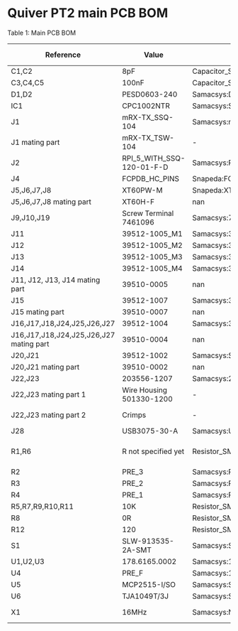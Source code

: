 # Quiver PT2 main PCB BOM

Table 1: Main PCB BOM

| Reference                               | Value                     | Footprint                                                 | Qty | MPN                       | Checked | Ordered from   | Date     |
| --------------------------------------- | ------------------------- | --------------------------------------------------------- | --- | ------------------------- | ------- | -------------- | -------- |
| C1,C2                                   | 8pF                       | Capacitor_SMD:C_0603_1608Metric_Pad1.08x0.95mm_HandSolder | 2   | CC0603JRNPO9BN8R0         | True    | Mouser         | 1/8/2025 |
| C3,C4,C5                                | 100nF                     | Capacitor_SMD:C_0805_2012Metric_Pad1.18x1.45mm_HandSolder | 3   | CC0805KRX7R9BB104         | True    | Mouser         | 1/8/2025 |
| D1,D2                                   | PESD0603-240              | Samacsys:DIONC1608X55N                                    | 2   | PESD0603-240              | True    | Mouser         | 1/8/2025 |
| IC1                                     | CPC1002NTR                | Samacsys:SOP254P610X216-4N                                | 1   | CPC1002NTR                | True    | Mouser         | 1/8/2025 |
| J1                                      | mRX-TX_SSQ-104            | Samacsys:mRX-TX_SSQ-104                                   | 1   | SSQ-104-01-L-D            | True    | Mouser         | 1/8/2025 |
| J1 mating part                          | mRX-TX_TSW-104            | -                                                         | 1   | TSW-104-07-G-D            | True    | Mouser         | 1/8/2025 |
| J2                                      | RPI_5_WITH_SSQ-120-01-F-D | Samacsys:RPI_5_WITH_SSQ-120-XX-YYY-D                      | 1   | SSQ-120-01-F-D            | True    | Mouser         | 1/8/2025 |
| J4                                      | FCPDB_HC_PINS             | Snapeda:FCPDB                                             | 12  | H2182-05                  | True    | Mouser         | 1/8/2025 |
| J5,J6,J7,J8                             | XT60PW-M                  | Snapeda:XT60PW-M_AMASS_XT60PW-M                           | 4   | XT60PW-M                  | True    | TME            | 1/8/2025 |
| J5,J6,J7,J8 mating part                 | XT60H-F                   | nan                                                       | 4   | XT60H-F                   | True    | TME            | 1/8/2025 |
| J9,J10,J19                              | Screw Terminal 7461096    | Samacsys:7461096                                          | 3   | 7461096                   | True    | Mouser         | 1/8/2025 |
| J11                                     | 39512-1005_M1             | Samacsys:395121005                                        | 1   | 39512-1005                | True    | Mouser         | 1/8/2025 |
| J12                                     | 39512-1005_M2             | Samacsys:395121005                                        | 1   | 39512-1005                | True    | Mouser         | 1/8/2025 |
| J13                                     | 39512-1005_M3             | Samacsys:395121005                                        | 1   | 39512-1005                | True    | Mouser         | 1/8/2025 |
| J14                                     | 39512-1005_M4             | Samacsys:395121005                                        | 1   | 39512-1005                | True    | Mouser         | 1/8/2025 |
| J11, J12, J13, J14 mating part          | 39510-0005                | nan                                                       | 4   | 39510-0005                | True    | Mouser         | 1/8/2025 |
| J15                                     | 39512-1007                | Samacsys:395121007                                        | 1   | 39512-1007                | True    | Mouser         | 1/8/2025 |
| J15 mating part                         | 39510-0007                | nan                                                       | 1   | 39510-0007                | True    | Mouser         | 1/8/2025 |
| J16,J17,J18,J24,J25,J26,J27             | 39512-1004                | Samacsys:395121004                                        | 7   | 39512-1004                | True    | Mouser         | 1/8/2025 |
| J16,J17,J18,J24,J25,J26,J27 mating part | 39510-0004                | nan                                                       | 7   | 39510-0004                | True    | Mouser         | 1/8/2025 |
| J20,J21                                 | 39512-1002                | Samacsys:SHDRRA2W80P0X381_1X2_901X920X730P                | 2   | 39512-1002                | True    | Mouser         | 1/8/2025 |
| J20,J21 mating part                     | 39510-0002                | nan                                                       | 2   | 39510-0002                | True    | Mouser         | 1/8/2025 |
| J22,J23                                 | 203556-1207               | Samacsys:2035561207                                       | 2   | 203556-1207               | True    | Mouser         | 1/8/2025 |
| J22,J23 mating part 1                   | Wire Housing 501330-1200  | -                                                         | 2   | 501330-1200               | True    | Mouser         | 1/8/2025 |
| J22,J23 mating part 2                   | Crimps                    | -                                                         | 100 | 538-501334-0000-CT        | True    | Mouser         | 1/8/2025 |
| J28                                     | USB3075-30-A              | Samacsys:USB307530A                                       | 1   | USB3075-30-A              | True    | Mouser         | 1/8/2025 |
| R1,R6                                   | R not specified yet       | Resistor_SMD:R_0805_2012Metric_Pad1.20x1.40mm_HandSolder  | 2   | -- value not specified -- | True    | In house stock | 1/8/2025 |
| R2                                      | PRE_3                     | Samacsys:PWR163S2550R0F                                   | 1   | PWR163S-25-50R0F          | True    | Mouser         | 1/8/2025 |
| R3                                      | PRE_2                     | Samacsys:PWR163S2550R0F                                   | 1   | PWR163S-25-50R0F          | True    | Mouser         | 1/8/2025 |
| R4                                      | PRE_1                     | Samacsys:PWR163S2550R0F                                   | 1   | PWR163S-25-50R0F          | True    | Mouser         | 1/8/2025 |
| R5,R7,R9,R10,R11                        | 10K                       | Resistor_SMD:R_0805_2012Metric_Pad1.20x1.40mm_HandSolder  | 5   | RC0805FR-7W10KL           | True    | Mouser         | 1/8/2025 |
| R8                                      | 0R                        | Resistor_SMD:R_0805_2012Metric_Pad1.20x1.40mm_HandSolder  | 1   | RC0805FR-070RL            | True    | Mouser         | 1/8/2025 |
| R12                                     | 120                       | Resistor_SMD:R_0805_2012Metric_Pad1.20x1.40mm_HandSolder  | 1   | RC0805FR-07120RL          | True    | Mouser         | 1/8/2025 |
| S1                                      | SLW-913535-2A-SMT         | Samacsys:SLW9135352ASMT                                   | 1   | SLW-913535-2A-SMT         | True    | Mouser         | 1/8/2025 |
| U1,U2,U3                                | 178.6165.0002             | Samacsys:17861650002                                      | 3   | 178.6165.0002             | True    | Mouser         | 1/8/2025 |
| U4                                      | PRE_F                     | Samacsys:17861650002                                      | 1   | 178.6165.0002             | True    | Mouser         | 1/8/2025 |
| U5                                      | MCP2515-I/SO              | Samacsys:SOIC127P1030X265-18N                             | 1   | MCP2515-I/SO              | True    | Mouser         | 1/8/2025 |
| U6                                      | TJA1049T/3J               | Samacsys:SOIC127P600X175-8N                               | 1   | TJA1049T/3J               | True    | Mouser         | 1/8/2025 |
| X1                                      | 16MHz                     | Samacsys:NX3225GD-STD-CRA-3                               | 1   | NX3225GB-16M-STD-CRA-2    | True    | Mouser         | 1/8/2025 |